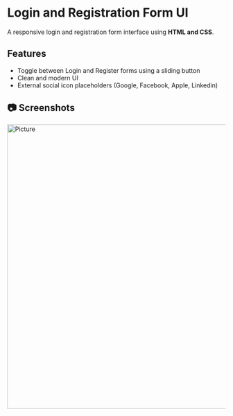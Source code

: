 # Login and Registration Form UI

A responsive login and registration form interface using **HTML and CSS**.

## Features

- Toggle between Login and Register forms using a sliding button
- Clean and modern UI
- External social icon placeholders (Google, Facebook, Apple, Linkedin)


## 📷 Screenshots
<img width="1364" height="656" alt="Picture" src="https://github.com/user-attachments/assets/4cbad9f8-9b1b-4d74-9dc2-b124ac922c86" />



